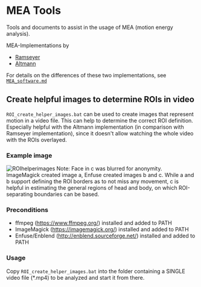 # MEA Tools
Tools and documents to assist in the usage of MEA (motion energy analysis).

MEA-Implementations by
* [Ramseyer](https://osf.io/gkzs3/)
* [Altmann](https://github.com/10101-00001/MEA)

For details on the differences of these two implementations, see [`MEA_software.md`](https://github.com/thekryz/meatools/blob/main/MEA_software.md)

## Create helpful images to determine ROIs in video
`ROI_create_helper_images.bat` can be used to create images that represent motion in a video file. This can help to determine the correct ROI definition. Especially helpful with the Altmann implementation (in comparison with Ramseyer implementation), since it doesn't allow watching the whole video with the ROIs overlayed.
### Example image
![ROIhelperimages](https://user-images.githubusercontent.com/10432441/167422288-fd374b7b-4699-4a79-82ad-434bbb000e26.png)
Note: Face in c was blurred for anonymity. ImageMagick created image a, Enfuse created images b and c. While a and b support defining the ROI borders as to not miss any movement, c is helpful in estimating the general regions of head and body, on which ROI-separating boundaries can be based.
### Preconditions
* ffmpeg (https://www.ffmpeg.org/) installed and added to PATH
* ImageMagick (https://imagemagick.org/) installed and added to PATH
* Enfuse/Enblend (http://enblend.sourceforge.net/) installed and added to PATH
### Usage
Copy `ROI_create_helper_images.bat` into the folder containing a SINGLE video file (*.mp4) to be analyzed and start it from there.
